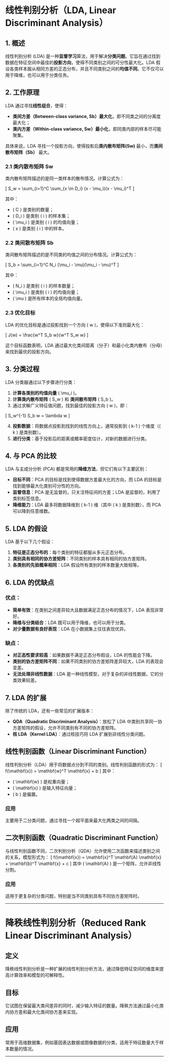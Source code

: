 # 线性判别分析（LDA, Linear Discriminant Analysis）

## 1. 概述
线性判别分析 (LDA) 是一种**监督学习**算法，用于解决**分类问题**。它旨在通过找到数据在特征空间中最佳的**投影方向**，使得不同类别之间的可分性最大化。LDA 假设各类样本服从相同方差的正态分布，并且不同类别之间的**均值不同**。它不仅可以用于降维，也可以用于分类任务。

## 2. 工作原理
LDA 通过寻找**线性组合**，使得：
- **类间方差（Between-class variance, Sb）最大化**，即不同类之间的分离度最大化；
- **类内方差（Within-class variance, Sw）最小化**，即同类内部的样本尽可能聚集。

具体来说，LDA 寻找一个投影方向，使得投影后**类内散布矩阵(Sw)** 最小，而**类间散布矩阵（Sb）** 最大。

### 2.1 类内散布矩阵 Sw
类内散布矩阵描述的是同一类样本的散布情况。计算公式为：

\[
S_w = \sum_{i=1}^C \sum_{x \in D_i} (x - \mu_i)(x - \mu_i)^T
\]

其中：
- \( C \) 是类别的数量；
- \( D_i \) 是类别 \( i \) 的样本集；
- \( \mu_i \) 是类别 \( i \) 的均值向量；
- \( x \) 是类别 \( i \) 中的样本。

### 2.2 类间散布矩阵 Sb
类间散布矩阵描述的是不同类的均值之间的分布情况。计算公式为：

\[
S_b = \sum_{i=1}^C N_i (\mu_i - \mu)(\mu_i - \mu)^T
\]

其中：
- \( N_i \) 是类别 \( i \) 的样本数量；
- \( \mu_i \) 是类别 \( i \) 的均值向量；
- \( \mu \) 是所有样本的全局均值向量。

### 2.3 优化目标
LDA 的优化目标是通过投影找到一个方向 \( w \)，使得以下准则最大化：

\[
J(w) = \frac{w^T S_b w}{w^T S_w w}
\]

这个目标函数表明，LDA 通过最大化类间距离（分子）和最小化类内散布（分母）来找到最优的投影方向。

## 3. 分类过程
LDA 分类器通过以下步骤进行分类：
1. **计算各类别的均值向量** \( \mu_i \)。
2. **计算类内散布矩阵** \( S_w \) 和 **类间散布矩阵** \( S_b \)。
3. 通过求解广义特征值问题，找到最佳的投影方向 \( w \)，即：

\[
S_w^{-1} S_b w = \lambda w
\]

4. **投影数据**：将数据点投影到找到的线性方向上，通常投影到 \( k-1 \) 个维度（\( k \) 是类别数）。
5. **进行分类**：基于投影后的距离或概率密度估计，对新的数据进行分类。

## 4. 与 PCA 的比较
LDA 与主成分分析 (PCA) 都是常用的**降维方法**，但它们有以下主要区别：
- **目标不同**：PCA 的目标是找到使得数据方差最大化的方向，而 LDA 的目标是找到能够最大化类别可分性的方向。
- **监督信息**：PCA 是无监督的，只关注特征间的方差；LDA 是监督的，利用了类别标签信息。
- **降维能力**：LDA 最多将数据降维到 \( k-1 \) 维（其中 \( k \) 是类别数），而 PCA 可以降到任意维数。

## 5. LDA 的假设
LDA 基于以下几个假设：
1. **特征是正态分布的**：每个类别的特征都服从多元正态分布。
2. **类别具有相同的协方差矩阵**：不同类别的样本具有相同的协方差矩阵。
3. **各类别的先验概率相同**：LDA 假设所有类别的样本数量大致相等。

## 6. LDA 的优缺点
### 优点：
- **简单有效**：在类别之间差异较大且数据满足正态分布的情况下，LDA 表现非常好。
- **降维与分类结合**：LDA 既可以用于降维，也可以用于分类。
- **对少量数据有良好表现**：LDA 在小数据集上往往表现优异。

### 缺点：
- **对正态性要求较高**：如果数据不满足正态分布假设，LDA 的性能会下降。
- **类别的协方差矩阵不同**：如果不同类别的协方差矩阵差异较大，LDA 的表现会变差。
- **无法处理非线性数据**：LDA 是一种线性模型，对于复杂的非线性数据，它的分类效果较差。

## 7. LDA 的扩展
除了传统的 LDA，还有一些常见的扩展版本：
- **QDA（Quadratic Discriminant Analysis）**：放松了 LDA 中类别共享同一协方差矩阵的假设，允许不同类别有不同的协方差矩阵。
- **核 LDA（Kernel LDA）**：通过核技巧将 LDA 扩展到非线性分类问题。



## 线性判别函数（Linear Discriminant Function）
线性判别分析（LDA）用于将数据点分到不同的类别。线性判别函数的形式为：
\[
f(\mathbf{x}) = \mathbf{w}^T \mathbf{x} + b
\]
其中：
- \( \mathbf{w} \) 是权重向量；
- \( \mathbf{x} \) 是输入特征向量；
- \( b \) 是偏置。

### 应用
主要用于二分类问题，通过寻找一个超平面来最大化两类之间的间隔。

## 二次判别函数（Quadratic Discriminant Function）
与线性判别函数不同，二次判别分析（QDA）允许使用二次函数来描述类别之间的关系，模型形式为：
\[
f(\mathbf{x}) = \mathbf{x}^T \mathbf{A} \mathbf{x} + \mathbf{b}^T \mathbf{x} + c
\]
其中 \( \mathbf{A} \) 是一个矩阵，允许非线性分割。

### 应用
适用于更复杂的分类问题，特别是当不同类别具有不同协方差矩阵时。

---

# 降秩线性判别分析（Reduced Rank Linear Discriminant Analysis）

## 定义
降秩线性判别分析是一种扩展的线性判别分析方法，通过降低特征空间的维度来提高计算效率和模型的可解释性。

## 目标
它试图在保留最大类间差异的同时，减少输入特征的数量。降秩方法通过最小化类内协方差和最大化类间协方差来实现。

## 应用
常用于高维数据集，例如基因表达数据或图像数据的分类，适用于特征数量大于样本数量的情况。

---
